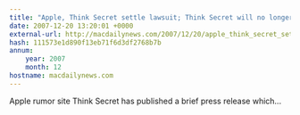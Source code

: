 ```yaml
---
title: "Apple, Think Secret settle lawsuit; Think Secret will no longer be published"
date: 2007-12-20 13:20:01 +0000
external-url: http://macdailynews.com/2007/12/20/apple_think_secret_settle_lawsuit_think_secret_will_no_longer_be_published/
hash: 111573e1d890f13eb71f6d3df2768b7b
annum:
    year: 2007
    month: 12
hostname: macdailynews.com
---
```


Apple rumor site Think Secret has published a brief press release which...
